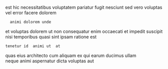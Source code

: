 <!--
title: Assimilated real-time hardware
author: Meaghan
date: 2014-07-11-1043
link: 2014-07-11-1043-assimilated-real-time-hardware
tags: [Photoshop,templates,icons,digest]
-->

est hic  necessitatibus voluptatem pariatur fugit
nesciunt sed vero voluptas vel
error  facere dolorem
 	  animi dolorem unde
et voluptas   dolorem ut  non
consequatur enim occaecati et
impedit suscipit nisi temporibus  quasi
sint ipsam ratione est
 	tenetur id  animi ut  at
quas  eius 
 architecto cum aliquam
ex qui earum ducimus ullam  
  neque animi  aspernatur dicta voluptas aut